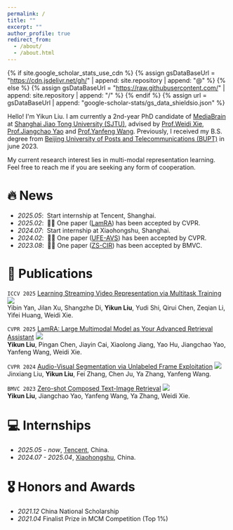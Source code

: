 ```yaml
---
permalink: /
title: ""
excerpt: ""
author_profile: true
redirect_from: 
  - /about/
  - /about.html
---
```


{% if site.google_scholar_stats_use_cdn %}
{% assign gsDataBaseUrl = "https://cdn.jsdelivr.net/gh/" | append: site.repository | append: "@" %}
{% else %}
{% assign gsDataBaseUrl = "https://raw.githubusercontent.com/" | append: site.repository | append: "/" %}
{% endif %}
{% assign url = gsDataBaseUrl | append: "google-scholar-stats/gs_data_shieldsio.json" %}

<span class='anchor' id='about-me'></span>

Hello! I'm Yikun Liu. I am currently a 2nd-year PhD candidate of <a href="https://mediabrain.sjtu.edu.cn/">MediaBrain</a> at <a href="https://www.sjtu.edu.cn/">Shanghai Jiao Tong University (SJTU)</a>, advised by <a href="https://weidixie.github.io/">Prof.Weidi Xie</a>, <a href="https://sunarker.github.io/index.html">Prof.Jiangchao Yao</a> and <a href="https://cmic.sjtu.edu.cn/wangyanfeng/">Prof.Yanfeng Wang</a>. Previously, I received my B.S. degree from <a href="https://www.bupt.edu.cn/">Beijing University of Posts and Telecommunications (BUPT)</a> in june 2023.

My current research interest lies in multi-modal representation learning. Feel free to reach me if you are seeking any form of cooperation.


# 🔥 News
- *2025.05*: &nbsp;Start internship at Tencent, Shanghai.
- *2025.02*: &nbsp;🎉🎉 One paper (<a href="https://arxiv.org/abs/2412.01720">LamRA</a>) has been accepted by CVPR.
- *2024.07*: &nbsp;Start internship at Xiaohongshu, Shanghai.
- *2024.02*: &nbsp;🎉🎉 One paper (<a href="https://arxiv.org/abs/2403.11074">UFE-AVS</a>) has been accepted by CVPR.
- *2023.08*: &nbsp;🎉🎉 One paper (<a href="https://arxiv.org/abs/2306.07272">ZS-CIR</a>) has been accepted by BMVC.

# 📝 Publications 

``ICCV 2025`` [Learning Streaming Video Representation via Multitask Training](https://go2heart.github.io/streamformer/) [![](https://img.shields.io/github/stars/Go2Heart/StreamFormer?style=social&amp;label=Stars)](https://github.com/Go2Heart/StreamFormer)<br>
  Yibin Yan, Jilan Xu, Shangzhe Di, **Yikun Liu**, Yudi Shi, Qirui Chen, Zeqian Li, Yifei Huang, Weidi Xie.

``CVPR 2025`` [LamRA: Large Multimodal Model as Your Advanced Retrieval Assistant](https://code-kunkun.github.io/LamRA/) [![](https://img.shields.io/github/stars/Code-kunkun/LamRA?style=social&amp;label=Stars)](https://github.com/Code-kunkun/LamRA)<br>
  **Yikun Liu**, Pingan Chen, Jiayin Cai, Xiaolong Jiang, Yao Hu, Jiangchao Yao, Yanfeng Wang, Weidi Xie.

``CVPR 2024`` [Audio-Visual Segmentation via Unlabeled Frame Exploitation](https://jinxiang-liu.github.io/UFE-AVS/) [![](https://img.shields.io/github/stars/jinxiang-liu/UFE-AVS?style=social&label=Stars)](https://github.com/jinxiang-liu/UFE-AVS)<br>
  Jinxiang Liu, **Yikun Liu**, Fei Zhang, Chen Ju, Ya Zhang, Yanfeng Wang.

``BMVC 2023`` [Zero-shot Composed Text-Image Retrieval](https://code-kunkun.github.io/ZS-CIR/) [![](https://img.shields.io/github/stars/Code-kunkun/ZS-CIR?style=social&label=Stars)](https://github.com/Code-kunkun/ZS-CIR)<br>
  **Yikun Liu**, Jiangchao Yao, Yanfeng Wang, Ya Zhang, Weidi Xie.


# 💻 Internships
- *2025.05 - now*, [Tencent](https://www.tencent.com/en-us/
), China.
- *2024.07 - 2025.04*, [Xiaohongshu](https://www.xiaohongshu.com
), China.

# 🎖 Honors and Awards
- *2021.12* China National Scholarship
- *2021.04* Finalist Prize in MCM Competition (Top 1%)